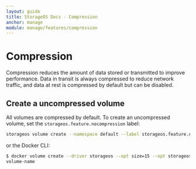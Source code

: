 ```yaml
---
layout: guide
title: StorageOS Docs - Compression
anchor: manage
module: manage/features/compression
---
```



# Compression

Compression reduces the amount of data stored or transmitted to improve performance. Data in transit is always compressed to reduce network traffic, and data at rest is compressed by default but can be disabled.

## Create a uncompressed volume

All volumes are compressed by default. To create an uncompressed volume, set the `storageos.feature.nocompression` label:

```bash
storageos volume create --namespace default --label storageos.feature.nocompression=true volume-name
```

or the Docker CLI:

```bash
$ docker volume create --driver storageos --opt size=15 --opt storageos.feature.nocompression=true volume-name
volume-name
```
